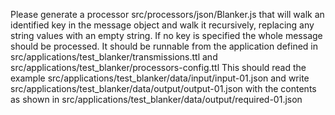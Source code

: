 Please generate a processor src/processors/json/Blanker.js that will walk an identified key in the message object and walk it recursively, replacing any string values with an empty string.
If no key is specified the whole message should be processed.
It should be runnable from the application defined in src/applications/test_blanker/transmissions.ttl and src/applications/test_blanker/processors-config.ttl
This should read the example src/applications/test_blanker/data/input/input-01.json and write src/applications/test_blanker/data/output/output-01.json with the contents as shown in src/applications/test_blanker/data/output/required-01.json
